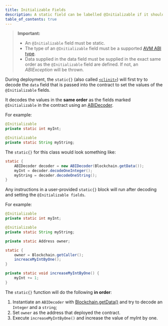 ```yaml
---
title: Initializable Fields
description: A static field can be labelled @Initializable if it should be initialized through a deployment argument.
table_of_contents: true
---
```


> **Important:**
>
> - An `@Initializable` field must be static.
> - The type of an `@Initializable` field must be a supported [AVM ABI type](/developers/fundamentals/avm-concepts/abi-types/).
> - Data supplied in the data field must be supplied in the exact same order as the  `@Initializable` field are defined. If not, an _ABIException_ will be thrown.

During deployment, the `static{}` (also called [`<clinit>`](https://docs.oracle.com/javase/specs/jvms/se7/html/jvms-2.html#jvms-2.9)) will first try to decode the `data` field that is passed into the contract to set the values of the `@Initializable` fields.

It decodes the values in the **same order** as the fields marked `@Initializable` in the contract using an [ABIDecoder](/developers/fundamentals/packages/abi/#abidecoder-https-avm-api-aion-network-org-aion-avm-userlib-abi-abidecoder).

For example:

```java
@Initializable
private static int myInt;

@Initializable
private static String myString;
```

The `static{}` for this class would look something like:

```java
static {
    ABIDecoder decoder = new ABIDecoder(Blockchain.getData());
    myInt = decoder.decodeOneInteger();
    myString = decoder.decodeOneString();
}
```

Any instructions in a user-provided `static{}` block will run after decoding and setting the `@Initializable fields`.

For example:

```java
@Initializable
private static int myInt;

@Initializable
private static String myString;

private static Address owner;

static {
    owner = Blockchain.getCaller();
    increaceMyIntByOne();
}

private static void increaseMyIntByOne() {
    myInt += 1;
}
```

The `static{}` function will do the following **in order**:

1. Instantiate an `ABIDecoder` with [Blockchain.getData()](https://avm-api.aion.network/avm/blockchain#getData%28%29) and try to decode an `Integer` and a `string`;
2. Set `owner` as the address that deployed the contract.
3. Execute `increaseMyIntByOne()` and increase the value of myInt by one.
